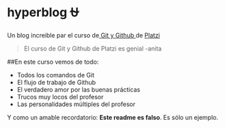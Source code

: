 # hyperblog :ophiuchus:
Un blog increible par el curso de[ Git y Github ](https://platzi.com/home " Git y Github ")de [Platzi](https://platzi.com/home "Platzi")

>El curso de Git y Github de Platzi es genial
> -anita

##En este curso vemos de todo:
* Todos los comandos de Git
* El flujo de trabajo de Github
* El verdadero amor por las buenas prácticas
* Trucos muy locos del profesor
* Las personalidades múltiples del profesor

Y como un amable recordatorio: **Este readme es falso**. Es sólo un ejemplo. 
